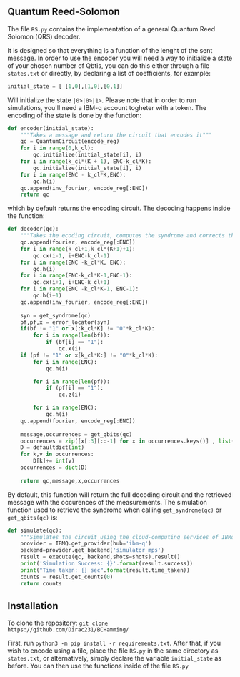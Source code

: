 ## Quantum Reed-Solomon 
The file `RS.py` contains the implementation of a general Quantum Reed Solomon (QRS) decoder.
  
It is designed so that everything is a function of the lenght of the sent message. In order to use the encoder you will need a way to initialize a state of your chosen number of Qbtis, you can do this either through a file `states.txt` or directly, by declaring a list of coefficients, for example:

```python
initial_state = [ [1,0],[1,0],[0,1]]
```
Will initialize the state `|0>|0>|1>`. Please note that in order to run simulations, you'll need a IBM-q account togheter with a token. The encoding of the state is done by the function:

```python
def encoder(initial_state):
    """Takes a message and return the circuit that encodes it"""
    qc = QuantumCircuit(encode_reg)
    for i in range(0,k_cl):
        qc.initialize(initial_state[i], i) 
    for i in range(k_cl*(K + 1), ENC-k_cl*K):
        qc.initialize(initial_state[i], i)
    for i in range(ENC - k_cl*K,ENC):
        qc.h(i)
    qc.append(inv_fourier, encode_reg[:ENC])
    return qc
```
which by default returns the encoding circuit. The decoding happens inside the function:

```python
def decoder(qc):
    """Takes the ecoding circuit, computes the syndrome and corrects the message"""
    qc.append(fourier, encode_reg[:ENC])
    for i in range(k_cl+1,k_cl*(K+1)+1):
        qc.cx(i-1, i+ENC-k_cl-1)
    for i in range(ENC -k_cl*K, ENC):
        qc.h(i)
    for i in range(ENC-k_cl*K-1,ENC-1):
        qc.cx(i+1, i+ENC-k_cl+1)
    for i in range(ENC -k_cl*K-1, ENC-1):
        qc.h(i+1)
    qc.append(inv_fourier, encode_reg[:ENC])
 
    syn = get_syndrome(qc)
    bf,pf,x = error_locator(syn)
    if(bf != "1" or x[:k_cl*K] != "0"*k_cl*K):
        for i in range(len(bf)):
            if (bf[i] == "1"):
                qc.x(i)
    if (pf != "1" or x[k_cl*K:] != "0"*k_cl*K):
        for i in range(ENC):
            qc.h(i)

        for i in range(len(pf)):
            if (pf[i] == "1"):
                qc.z(i)

        for i in range(ENC):
            qc.h(i)
    qc.append(fourier, encode_reg[:ENC])
    
    message,occurrences = get_qbits(qc)
    occurrences = zip([x[:3][::-1] for x in occurrences.keys()] , list(occurrences.values()))
    D = defaultdict(int)
    for k,v in occurrences:
        D[k]+= int(v)
    occurrences = dict(D)
    
    return qc,message,x,occurrences
```
By default, this function will return the full decoding circuit and the retrieved message with the occurences of the measurements. The simulation function used to retrieve the syndrome when calling `get_syndrome(qc)` or `get_qbits(qc)` is:

```python
def simulate(qc):
    """Simulates the circuit using the cloud-computing services of IBMq, this is always the recommended choice to run simulations"""
    provider = IBMQ.get_provider(hub='ibm-q')
    backend=provider.get_backend('simulator_mps')
    result = execute(qc, backend,shots=shots).result()
    print('Simulation Success: {}'.format(result.success))
    print("Time taken: {} sec".format(result.time_taken))
    counts = result.get_counts(0)
    return counts
```

## Installation
To clone the repository: `git clone https://github.com/Dirac231/BCHamming/`  

First, run `python3 -m pip install -r requirements.txt`. After that, if you wish to encode using a file, place the file `RS.py` in the same directory as `states.txt`, or alternatively, simply declare the variable `initial_state` as before. You can then use the functions inside of the file `RS.py`
